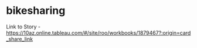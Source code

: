 # bikesharing

Link to Story - https://10az.online.tableau.com/#/site/roo/workbooks/1879467?:origin=card_share_link

